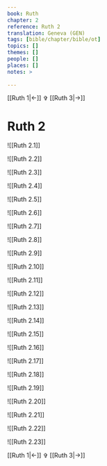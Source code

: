 ```yaml
---
book: Ruth
chapter: 2
reference: Ruth 2
translation: Geneva (GEN)
tags: [bible/chapter/bible/ot]
topics: []
themes: []
people: []
places: []
notes: >
  
---
```


[[Ruth 1|<-]] ✞ [[Ruth 3|->]]

# Ruth 2

![[Ruth 2.1]]

![[Ruth 2.2]]

![[Ruth 2.3]]

![[Ruth 2.4]]

![[Ruth 2.5]]

![[Ruth 2.6]]

![[Ruth 2.7]]

![[Ruth 2.8]]

![[Ruth 2.9]]

![[Ruth 2.10]]

![[Ruth 2.11]]

![[Ruth 2.12]]

![[Ruth 2.13]]

![[Ruth 2.14]]

![[Ruth 2.15]]

![[Ruth 2.16]]

![[Ruth 2.17]]

![[Ruth 2.18]]

![[Ruth 2.19]]

![[Ruth 2.20]]

![[Ruth 2.21]]

![[Ruth 2.22]]

![[Ruth 2.23]]

[[Ruth 1|<-]] ✞ [[Ruth 3|->]]
